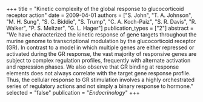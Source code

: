 +++
title = "Kinetic complexity of the global response to glucocorticoid receptor action"
date = 2009-04-01
authors = ["S. John", "T. A. Johnson", "M. H. Sung", "S. C. Biddie", "S. Trump", "C. A. Koch-Paiz", "S. R. Davis", "R. Walker", "P. S. Meltzer", "G. L. Hager"]
publication_types = ["2"]
abstract = "We have characterized the kinetic response of gene targets throughout the murine genome to transcriptional modulation by the glucocorticoid receptor (GR). In contrast to a model in which multiple genes are either repressed or activated during the GR response, the vast majority of responsive genes are subject to complex regulation profiles, frequently with alternate activation and repression phases. We also observe that GR binding at response elements does not always correlate with the target gene response profile. Thus, the cellular response to GR stimulation involves a highly orchestrated series of regulatory actions and not simply a binary response to hormone."
selected = "false"
publication = "*Endocrinology*"
+++


